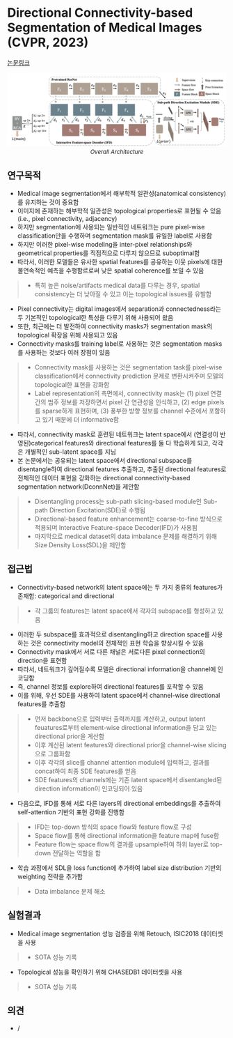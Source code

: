 # Directional Connectivity-based Segmentation of Medical Images (CVPR, 2023)

[논문링크](https://arxiv.org/abs/2304.00145)

<p align="center">
    <img width="600" alt='fig1' src="./img/03_16_01.png?raw=true"></br>
    <em><font size=2>Overall Architecture</font></em>
</p>

## 연구목적
- Medical image segmentation에서 해부학적 일관성(anatomical consistency)를 유지하는 것이 중요함
- 이미지에 존재하는 해부학적 일관성은 topological properties로 표현될 수 있음 (i.e., pixel connectivity, adjacency)
- 하지만 segmentation에 사용되는 일반적인 네트워크는 pure pixel-wise classification만을 수행하며 segmentation mask를 유일한 label로 사용함
- 하지만 이러한 pixel-wise modeling을 inter-pixel relationships와 geometrical properties를 직접적으로 다루지 않으므로 suboptimal함
- 따라서, 이러한 모델들은 유사한 spatial features를 공유하는 이웃 pixels에 대한 불연속적인 예측을 수행함르로써 낮은 spatial coherence를 보일 수 있음
> - 특히 높은 noise/artifacts medical data를 다루는 경우, spatial consistency는 더 낮아질 수 있고 이는 topological issues를 유발함
- Pixel connectivity는 digital images에서 separation과 connectedness라는 두 기본적인 topological한 특성을 다루기 위해 사용되어 왔음
- 또한, 최근에는 더 발전하여 connectivity masks가 segmentation mask의 topological 확장을 위해 사용되고 있음
- Connectivity masks를 training label로 사용하는 것은 segmentation masks를 사용하는 것보다 여러 장점이 있음
> - Connectivity mask를 사용하는 것은 segmentation task를 pixel-wise classification에서 connectivity prediction 문제로 변환시켜주며 모델의 topological한 표현을 강화함
> - Label representation의 측면에서, connectivity mask는 (1) pixel 연결 간의 범주 정보를 저장하면서 pixel 간 연관성을 인식하고, (2) edge pixels를 sparse하게 표현하며, (3) 풍부한 방향 정보를 channel 수준에서 포함하고 있기 때문에 더 informative함
- 따라서, connectivity mask로 훈련된 네트워크는 latent space에서 (연결성이 반영된)categorical features와 directional features를 둘 다 학습하게 되고, 각각은 개별적인 sub-latent space를 지님
- 본 논문에서는 공유되는 latent space에서 directional subspace를 disentangle하여 directional features 추출하고, 추출된 directional features로 전체적인 데이터 표현을 강화하는 directional connectivity-based segmentation network(DconnNet)을 제안함
> - Disentangling process는 sub-path slicing-based module인 Sub-path Direction Excitation(SDE)로 수행됨
> - Directional-based feature enhancement는 coarse-to-fine 방식으로 적용되며 Interactive Feature-space Decoder(IFD)가 사용됨
> - 마지막으로 medical dataset의 data imbalance 문제를 해결하기 위해 Size Density Loss(SDL)을 제안함

## 접근법
- Connectivity-based network의 latent space에는 두 가지 종류의 features가 존재함: categorical and directional
> - 각 그룹의 features는 latent space에서 각자의 subspace를 형성하고 있음
- 이러한 두 subspace를 효과적으로 disentangling하고 direction space를 사용하는 것은 connectivity model의 전체적인 표현 학습을 향상시킬 수 있음
- Connectivity mask에서 서로 다른 채널은 서로다른 pixel connection의 direction을 표현함
- 따라서, 네트워크가 깊어질수록 모델은 directional information을 channel에 인코딩함
- 즉, channel 정보를 explore하여 directional features를 포착할 수 있음
- 이를 위해, 우선 SDE를 사용하여 latent space에서 channel-wise directional features를 추출함
> - 먼저 backbone으로 입력부터 출력까지를 계산하고, output latent feuatures로부터 element-wise directional information을 담고 있는 directional prior을 계산함
> - 이후 계산된 latent features와 directional prior을 channel-wise slicing으로 그룹화함
> - 이후 각각의 slice를 channel attention module에 입력하고, 결과를 concat하여 최종 SDE features를 얻음
> - SDE features의 channels에는 기존 latent space에서 disentangled된 direction information이 인코딩되어 있음
- 다음으로, IFD를 통해 서로 다른 layers의 directional embeddings를 추출하여 self-attention 기반의 표현 강화를 진행함
> - IFD는 top-down 방식의 space flow와 feature flow로 구성
> - Space flow를 통해 directional information을 feature map에 fuse함
> - Feature flow는 space flow의 결과를 upsample하여 하위 layer로 top-down 전달하는 역할을 함
- 학습 과정에서 SDL을 loss function에 추가하여 label size distribution 기반의 weighting 전략을 추가함 
> - Data imbalance 문제 해소

## 실험결과
- Medical image segmentation 성능 검증을 위해 Retouch, ISIC2018 데이터셋을 사용
> - SOTA 성능 기록
- Topological 성능을 확인하기 위해 CHASEDB1 데이터셋을 사용
> - SOTA 성능 기록

## 의견
- /